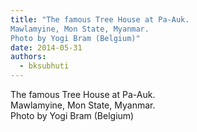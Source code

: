 ```yaml
---
title: "The famous Tree House at Pa-Auk.
Mawlamyine, Mon State, Myanmar.
Photo by Yogi Bram (Belgium)"
date: 2014-05-31
authors: 
  - bksubhuti
---
```


The famous Tree House at Pa-Auk.  
Mawlamyine, Mon State, Myanmar.  
Photo by Yogi Bram (Belgium)﻿

